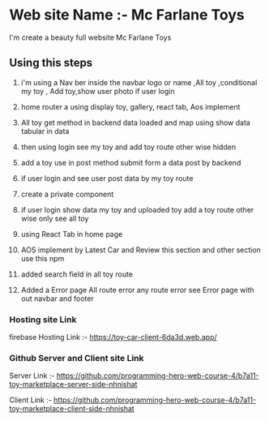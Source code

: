 # Web site Name :- Mc Farlane Toys

I'm create a beauty full website Mc Farlane Toys

## Using this steps

1. i'm using a Nav ber inside the navbar logo or name ,All toy ,conditional my toy , Add toy,show user photo if user login

2. home router a using display toy, gallery, react tab, Aos implement

3. All toy get method in backend data loaded and map using show data tabular in data

4. then using login see my toy and add toy route other wise hidden

5. add a toy use in post method submit form a data post by backend

6. if user login and see user post data by my toy route

7. create a private component

8. if user login show data my toy and uploaded toy add a toy route other wise only see all toy

9. using React Tab in home page

10. AOS implement by Latest Car and Review this section and other section use this npm

11. added search field in all toy route

12. Added a Error page All route error any route error see Error page with out navbar and footer

### Hosting site Link

firebase Hosting Link :- https://toy-car-client-6da3d.web.app/

### Github Server and Client site Link

Server Link :- https://github.com/programming-hero-web-course-4/b7a11-toy-marketplace-server-side-nhnishat

Client Link :- https://github.com/programming-hero-web-course-4/b7a11-toy-marketplace-client-side-nhnishat

